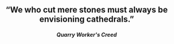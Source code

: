<h2 align="center">“We who cut mere stones must always be envisioning cathedrals.”</h2>
<h5 align="center"><i>Quarry Worker's Creed<i></h5>
